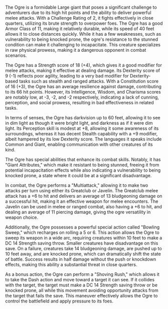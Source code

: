 The Ogre is a formidable Large giant that poses a significant challenge to adventurers due to its high hit points and the ability to deliver powerful melee attacks. With a Challenge Rating of 2, it fights effectively in close quarters, utilizing its brute strength to overpower foes. The Ogre has a good Armor Class of 11, making it relatively durable, while its speed of 40 feet allows it to close distances quickly. While it has a few weaknesses, such as vulnerability to being knocked prone, the ogre's resistance to the stunned condition can make it challenging to incapacitate. This creature specializes in raw physical prowess, making it a dangerous opponent in combat scenarios. 

The Ogre has a Strength score of 18 (+4), which gives it a good modifier for melee attacks, making it effective at dealing damage. Its Dexterity score of 9 (-1) reflects poor agility, leading to a very bad modifier for Dexterity-based tasks such as stealth and ranged attacks. With a Constitution score of 16 (+3), the Ogre has an average resilience against damage, contributing to its 66 hit points. However, its Intelligence, Wisdom, and Charisma scores are notably low, at -3, -2, and -2 respectively, indicating a lack of cunning, perception, and social prowess, resulting in bad effectiveness in related tasks. 

In terms of senses, the Ogre has darkvision up to 60 feet, allowing it to see in dim light as though it were bright light, and darkness as if it were dim light. Its Perception skill is modest at +8, allowing it some awareness of its surroundings, whereas it has decent Stealth capability with a +9 modifier, albeit hampered by its low Dexterity score. The languages it speaks include Common and Giant, enabling communication with other creatures of its kind.

The Ogre has special abilities that enhance its combat skills. Notably, it has "Giant Attributes," which make it resistant to being stunned, freeing it from potential incapacitation effects while also indicating a vulnerability to being knocked prone, a state where it could be at a significant disadvantage.

In combat, the Ogre performs a "Multiattack," allowing it to make two attacks per turn using either its Greatclub or Javelin. The Greatclub melee attack has a +6 to hit and delivers an average of 13 bludgeoning damage on a successful hit, making it an effective weapon for melee encounters. The Javelin can be used in melee or ranged combat, also having a +6 to hit, and dealing an average of 11 piercing damage, giving the ogre versatility in weapon choice.

Additionally, the Ogre possesses a powerful special action called "Bowling Sweep," which recharges on rolling a 5 or 6. This action allows the Ogre to sweep its weapon in a wide arc, requiring creatures within 10 feet to make a DC 14 Strength saving throw. Smaller creatures have disadvantage on this save. On a failure, creatures take 14 bludgeoning damage, are pushed up to 10 feet away, and are knocked prone, which can dramatically shift the state of battle. Success results in half damage without the push or knockdown effects, making this ability a substantial threat in close quarters.

As a bonus action, the Ogre can perform a "Shoving Rush," which allows it to take the Dash action and move toward a target it can see. If it collides with the target, the target must make a DC 14 Strength saving throw or be knocked prone, all while this movement avoiding opportunity attacks from the target that fails the save. This maneuver effectively allows the Ogre to control the battlefield and apply pressure to its foes.